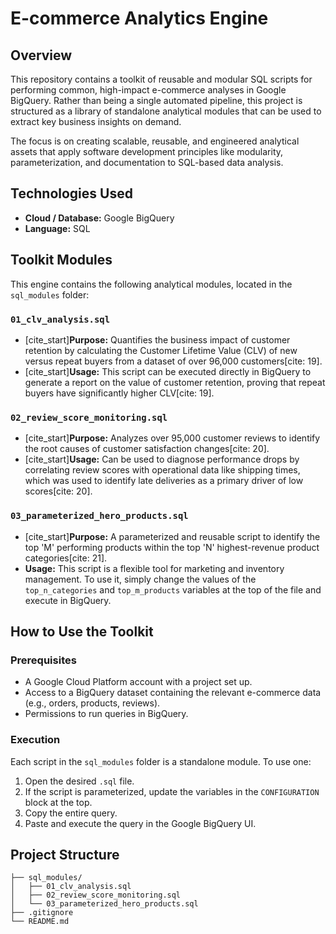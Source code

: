 # E-commerce Analytics Engine

## Overview

This repository contains a toolkit of reusable and modular SQL scripts for performing common, high-impact e-commerce analyses in Google BigQuery. Rather than being a single automated pipeline, this project is structured as a library of standalone analytical modules that can be used to extract key business insights on demand.

The focus is on creating scalable, reusable, and engineered analytical assets that apply software development principles like modularity, parameterization, and documentation to SQL-based data analysis.

## Technologies Used

- **Cloud / Database:** Google BigQuery
- **Language:** SQL

## Toolkit Modules

This engine contains the following analytical modules, located in the `sql_modules` folder:

### `01_clv_analysis.sql`
- [cite_start]**Purpose:** Quantifies the business impact of customer retention by calculating the Customer Lifetime Value (CLV) of new versus repeat buyers from a dataset of over 96,000 customers[cite: 19].
- [cite_start]**Usage:** This script can be executed directly in BigQuery to generate a report on the value of customer retention, proving that repeat buyers have significantly higher CLV[cite: 19].

### `02_review_score_monitoring.sql`
- [cite_start]**Purpose:** Analyzes over 95,000 customer reviews to identify the root causes of customer satisfaction changes[cite: 20].
- [cite_start]**Usage:** Can be used to diagnose performance drops by correlating review scores with operational data like shipping times, which was used to identify late deliveries as a primary driver of low scores[cite: 20].

### `03_parameterized_hero_products.sql`
- [cite_start]**Purpose:** A parameterized and reusable script to identify the top 'M' performing products within the top 'N' highest-revenue product categories[cite: 21].
- **Usage:** This script is a flexible tool for marketing and inventory management. To use it, simply change the values of the `top_n_categories` and `top_m_products` variables at the top of the file and execute in BigQuery.

## How to Use the Toolkit

### Prerequisites

- A Google Cloud Platform account with a project set up.
- Access to a BigQuery dataset containing the relevant e-commerce data (e.g., orders, products, reviews).
- Permissions to run queries in BigQuery.

### Execution

Each script in the `sql_modules` folder is a standalone module. To use one:
1.  Open the desired `.sql` file.
2.  If the script is parameterized, update the variables in the `CONFIGURATION` block at the top.
3.  Copy the entire query.
4.  Paste and execute the query in the Google BigQuery UI.

## Project Structure

```
├── sql_modules/
│   ├── 01_clv_analysis.sql
│   ├── 02_review_score_monitoring.sql
│   └── 03_parameterized_hero_products.sql
├── .gitignore
└── README.md
```
